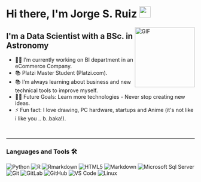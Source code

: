 # Hi there, I'm Jorge S. Ruiz <img width="30px" src="https://media.tenor.com/images/3b388fe03da271d2674faf85eb7c3fcd/tenor.gif" />

<img align="right" alt="GIF" height="160px" src="https://media.giphy.com/media/du3J3cXyzhj75IOgvA/giphy.gif" />

## I'm a Data Scientist with a BSc. in Astronomy  

- 👨‍💻 I’m currently working on BI department in an eCommerce Company.
- 📚 Platzi Master Student (Platzi.com).
- 📚 I’m always learning about business and new technical tools to improve myself. 
- 💪🏼 Future Goals: Learn more technologies - Never stop creating new ideas.
- ⚡ Fun fact: I love drawing, PC hardware, startups and Anime (it's not like i like you .. b..baka!).

<br />

---

### Languages and Tools 🛠 



![Python](http://img.shields.io/badge/-Python-3776AB?style=flat-square&logo=python&logoColor=ffffff)
![R](http://img.shields.io/badge/-R-0078D6?style=flat-square&logo=r&logoColor=ffffff)
![Rmarkdown](http://img.shields.io/badge/-Rmarkdown-0078D6?style=flat-square&logo=r&logoColor=ffffff)
![HTML5](https://img.shields.io/badge/-HTML5-%23E44D27?style=flat-square&logo=html5&logoColor=ffffff)
![Markdown](https://img.shields.io/badge/-Markdown-000000?style=flat-square&logo=markdown)
![Microsoft Sql Server](https://img.shields.io/badge/-Sql%20Server-CC2927?style=flat-square&logo=microsoft-sql-server&logoColor=ffffff)
![Git](https://img.shields.io/badge/-Git-%23F05032?style=flat-square&logo=git&logoColor=%23ffffff)
![GitLab](https://img.shields.io/badge/-GitLab-FCA121?style=flat-square&logo=gitlab)
![GitHub](https://img.shields.io/badge/-GitHub-181717?style=flat-square&logo=github)
![VS Code](http://img.shields.io/badge/-VS%20Code-007ACC?style=flat-square&logo=visual-studio-code&logoColor=ffffff)
![Linux](http://img.shields.io/badge/-Linux-0078D6?style=flat-square&logo=Linux&logoColor=ffffff)


<br/>


